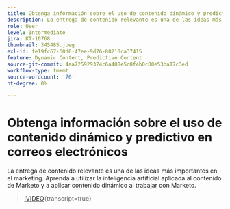 ```yaml
---
title: Obtenga información sobre el uso de contenido dinámico y predictivo en correos electrónicos
description: La entrega de contenido relevante es una de las ideas más importantes en el marketing. Aprenda a utilizar la inteligencia artificial aplicada al contenido de Marketo y a aplicar contenido dinámico al trabajar con Marketo.
role: User
level: Intermediate
jira: KT-10768
thumbnail: 345485.jpeg
exl-id: fe19fc67-60d0-47ee-9d76-88210ca37415
feature: Dynamic Content, Predictive Content
source-git-commit: 4aa725929374c6a408e5c0f4b0c00e53ba17c3ed
workflow-type: tm+mt
source-wordcount: '76'
ht-degree: 0%

---
```


# Obtenga información sobre el uso de contenido dinámico y predictivo en correos electrónicos

La entrega de contenido relevante es una de las ideas más importantes en el marketing. Aprenda a utilizar la inteligencia artificial aplicada al contenido de Marketo y a aplicar contenido dinámico al trabajar con Marketo.

>[!VIDEO](https://video.tv.adobe.com/v/3411447/?quality=12&learn=on&captions=spa){transcript=true}
